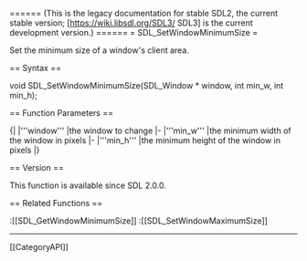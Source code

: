 ====== (This is the legacy documentation for stable SDL2, the current stable version; [https://wiki.libsdl.org/SDL3/ SDL3] is the current development version.) ======
= SDL_SetWindowMinimumSize =

Set the minimum size of a window's client area.

== Syntax ==

<syntaxhighlight lang='c'>
void SDL_SetWindowMinimumSize(SDL_Window * window,
                              int min_w, int min_h);
</syntaxhighlight>

== Function Parameters ==

{|
|'''window'''
|the window to change
|-
|'''min_w'''
|the minimum width of the window in pixels
|-
|'''min_h'''
|the minimum height of the window in pixels
|}

== Version ==

This function is available since SDL 2.0.0.

== Related Functions ==

:[[SDL_GetWindowMinimumSize]]
:[[SDL_SetWindowMaximumSize]]

----
[[CategoryAPI]]


